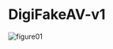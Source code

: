 # DigiFakeAV-v1
![figure01](https://github.com/DigiFakeAV/DigiFakeAV-v1/blob/main/assets/figure01.png)
